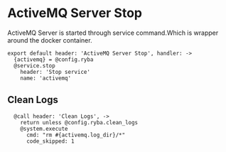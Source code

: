 
# ActiveMQ Server Stop

ActiveMQ Server is started through service command.Which is wrapper around
the docker container.

    export default header: 'ActiveMQ Server Stop', handler: ->
      {activemq} = @config.ryba
      @service.stop
        header: 'Stop service'
        name: 'activemq'

## Clean Logs

      @call header: 'Clean Logs', ->
        return unless @config.ryba.clean_logs
        @system.execute
          cmd: "rm #{activemq.log_dir}/*"
          code_skipped: 1
